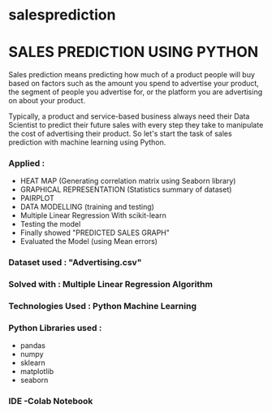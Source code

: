 # salesprediction
# SALES PREDICTION USING PYTHON

Sales prediction means predicting how much of a product people will buy based on factors such as the amount you spend to advertise your product, the segment of people you advertise for, or the platform you are advertising on about your product.

Typically, a product and service-based business always need their Data Scientist to predict their future sales with every step they take to manipulate the cost of advertising their product. So let's start the task of sales prediction with machine learning using Python.

### Applied :

- HEAT MAP (Generating correlation matrix using Seaborn library)
- GRAPHICAL REPRESENTATION (Statistics summary of dataset)
- PAIRPLOT
- DATA MODELLING (training and testing)
- Multiple Linear Regression With scikit-learn
- Testing the model
- Finally showed "PREDICTED SALES GRAPH"
- Evaluated the Model (using Mean errors)

### Dataset used : "Advertising.csv" 

### Solved with : Multiple Linear Regression Algorithm

### Technologies Used : Python Machine Learning

### Python Libraries used :

- pandas
- numpy
- sklearn
- matplotlib
- seaborn

### IDE -Colab Notebook
